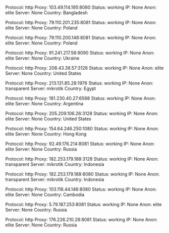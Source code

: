 Protocol: http
Proxy: 103.49.114.195:8080
Status: working
IP: None
Anon: elite
Server: None
Country: Bangladesh

Protocol: http
Proxy: 79.110.201.235:8081
Status: working
IP: None
Anon: elite
Server: None
Country: Poland

Protocol: http
Proxy: 79.110.200.148:8081
Status: working
IP: None
Anon: elite
Server: None
Country: Poland

Protocol: http
Proxy: 91.241.217.58:9090
Status: working
IP: None
Anon: elite
Server: None
Country: Ukraine

Protocol: http
Proxy: 208.43.38.57:3128
Status: working
IP: None
Anon: elite
Server: None
Country: United States

Protocol: http
Proxy: 213.131.85.28:1976
Status: working
IP: None
Anon: transparent
Server: mikrotik
Country: Egypt

Protocol: http
Proxy: 181.230.40.27:6588
Status: working
IP: None
Anon: elite
Server: None
Country: Argentina

Protocol: http
Proxy: 205.209.106.26:3128
Status: working
IP: None
Anon: elite
Server: None
Country: United States

Protocol: http
Proxy: 154.64.246.250:1080
Status: working
IP: None
Anon: elite
Server: None
Country: Hong Kong

Protocol: http
Proxy: 92.49.176.214:8081
Status: working
IP: None
Anon: elite
Server: None
Country: Russia

Protocol: http
Proxy: 182.253.179.188:3128
Status: working
IP: None
Anon: transparent
Server: mikrotik
Country: Indonesia

Protocol: http
Proxy: 182.253.179.188:8080
Status: working
IP: None
Anon: transparent
Server: mikrotik
Country: Indonesia

Protocol: http
Proxy: 103.118.44.146:8080
Status: working
IP: None
Anon: elite
Server: None
Country: Cambodia

Protocol: http
Proxy: 5.79.187.253:8081
Status: working
IP: None
Anon: elite
Server: None
Country: Russia

Protocol: http
Proxy: 176.226.210.28:8081
Status: working
IP: None
Anon: elite
Server: None
Country: Russia

